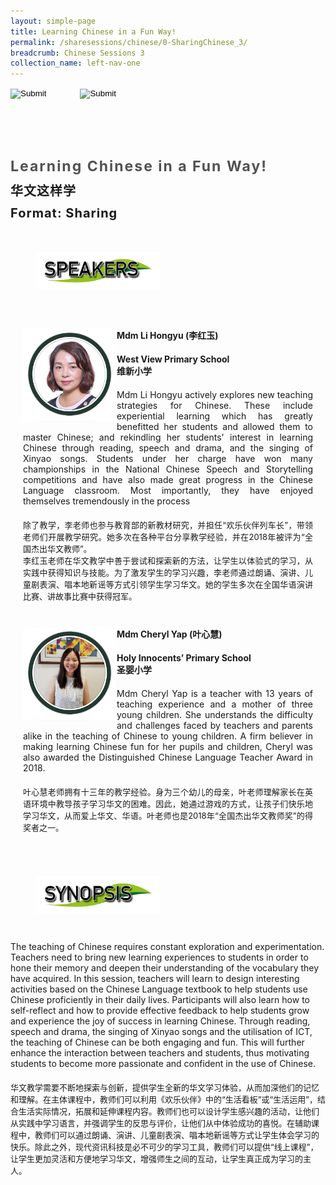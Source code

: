 ```yaml
---
layout: simple-page
title: Learning Chinese in a Fun Way!
permalink: /sharesessions/chinese/0-SharingChinese_3/
breadcrumb: Chinese Sessions 3
collection_name: left-nav-one
---
```




<input type="image" name="btnBack" id="btnBack" onclick="goBack()" src="/images/btnBack.png" style="height:70px;">
<input type="image" name="btnRegister" id="btnRegister" src="/images/btnClosed.png"
    style="height:70px;padding-left: 50px;" />

<link href="/misc/bootstrap.min.css" rel="stylesheet" />
<link href="/misc/Site.css" rel="stylesheet" />
<style>
    .divSPMain {
        padding: 20px;
        padding-top: 20px;
        text-align: justify;
        border-radius: 20px;
    }
    .divSPInfo {
        padding-top: 1px;
    }
</style>

<div id="PanelSess">
    <div class="col-md-12" style="padding-top: 40px;">
        <b>
            <span id="lblTitle_EL" style="font-weight: bold; font-size: 23px; letter-spacing: 2px; color: #525252">
                Learning Chinese in a Fun Way!</span></b>
    </div>
    <div class="col-md-12" style="padding-top: 10px;">
        <span id="lblTitle_OL" style="font-weight: bold; font-size: 20px; letter-spacing: 1px;">
        华文这样学</span>
    </div>
    <div class="col-md-12" style="padding-top: 10px;">
        <span id="tblFormat" style="font-weight: bold; font-size: 20px; letter-spacing: 1px;"><b>Format:</b>
            Sharing</span>
    </div>
    <div class="row divSPMain">
        <h2 style="text-decoration: underline; padding-left: 20px;">
            <img src="/images/sessions/HDerSpeakers.png" style="height: 60px;width:199px;" /></h2>
        <div class="col-md-2">
        </div>
    </div>
<div class="row divSPMain">
                            <div class="col-md-2">
                                <img id="RptSpeaker_Img_0" src="/images/sessions/C61.png" style="float: left; width: 150px;" />
                            </div>
                            <div class="divSPInfo col-md-10">
                                <div class="col-md-12" style="font-weight: bold;">
                                    <span id="RptSpeaker_lblName_0">Mdm Li Hongyu (李红玉)</span>
                                </div>
                                <div class="col-md-12" style="padding-top: 20px; font-weight: bold;">
                                    <span id="RptSpeaker_lblOrg_EL_0">West View Primary School</span>
                                </div>
                                <div class="col-md-12" style="font-weight: bold;">
                                    <span id="RptSpeaker_lblOrg_OL_0">维新小学</span>
                                </div>
                                <div class="col-md-12" style="padding-top: 20px;">
                                    <span id="RptSpeaker_Label1_0">Mdm Li Hongyu actively explores new teaching strategies for Chinese. These include experiential learning which has greatly benefitted her students and allowed them to master Chinese; and rekindling her students' interest in learning Chinese through reading, speech and drama, and the singing of Xinyao songs. Students under her charge have won many championships in the National Chinese Speech and Storytelling competitions and have also made great progress in the Chinese Language classroom. Most importantly, they have enjoyed themselves tremendously in the process</span>
                                </div>
                                <div class="col-md-12" style="padding-top: 20px; font-size: 13px;">
                                    <span id="RptSpeaker_Label2_0">除了教学，李老师也参与教育部的新教材研究，并担任“欢乐伙伴列车长”，带领老师们开展教学研究。她多次在各种平台分享教学经验，并在2018年被评为“全国杰出华文教师”。<br/> 李红玉老师在华文教学中善于尝试和探索新的方法，让学生以体验式的学习，从实践中获得知识与技能。为了激发学生的学习兴趣，李老师通过朗诵、演讲、儿童剧表演、唱本地新谣等方式引领学生学习华文。她的学生多次在全国华语演讲比赛、讲故事比赛中获得冠军。</span>
                                </div>
                            </div>
                        </div>
                        <div class="row divSPMain">
                            <div class="col-md-2">
                                <img id="RptSpeaker_Img_1" src="/images/sessions/C62.png" style="float: left; width: 150px;" />
                            </div>
                            <div class="divSPInfo col-md-10">
                                <div class="col-md-12" style="font-weight: bold;">
                                    <span id="RptSpeaker_lblName_1">Mdm Cheryl Yap (叶心慧)</span>
                                </div>
                                <div class="col-md-12" style="padding-top: 20px; font-weight: bold;">
                                    <span id="RptSpeaker_lblOrg_EL_1">Holy Innocents’ Primary School</span>
                                </div>
                                <div class="col-md-12" style="font-weight: bold;">
                                    <span id="RptSpeaker_lblOrg_OL_1">圣婴小学</span>
                                </div>
                                <div class="col-md-12" style="padding-top: 20px;">
                                    <span id="RptSpeaker_Label1_1">Mdm Cheryl Yap is a teacher with 13 years of teaching experience and a mother of three young children. She understands the difficulty and challenges faced by teachers and parents alike in the teaching of Chinese to young children.   A firm believer in making learning Chinese fun for her pupils and children, Cheryl was also awarded the Distinguished Chinese Language Teacher Award in 2018.</span>
                                </div>
                                <div class="col-md-12" style="padding-top: 20px; font-size: 13px;">
                                    <span id="RptSpeaker_Label2_1">叶心慧老师拥有十三年的教学经验。身为三个幼儿的母亲，叶老师理解家长在英语环境中教导孩子学习华文的困难。因此，她通过游戏的方式，让孩子们快乐地学习华文，从而爱上华文、华语。叶老师也是2018年“全国杰出华文教师奖”的得奖者之一。</span>
                                </div>
                            </div>
                        </div>
    <div class="row divSPMain">
        <h2 style="text-decoration: underline; padding-left: 20px;">
            <img src="/images/sessions/HderSynopsis.png" style="height: 60px;width:199px;" /></h2>
        <div class="col-md-2">
        </div>
    </div>
    <div class="col-md-2">
    </div>
    <div class="divSPInfo col-md-10">
                        <div class="col-md-12">
                            <span id="lblSynosis_EL">The teaching of Chinese requires constant exploration and experimentation.  Teachers need to bring new learning experiences to students in order to hone their memory and deepen their understanding of the vocabulary they have acquired.  In this session, teachers will learn to design interesting activities based on the Chinese Language textbook to help students use Chinese proficiently in their daily lives.  Participants will also learn how to self-reflect and how to provide effective feedback to help students grow and experience the joy of success in learning Chinese.  Through reading, speech and drama, the singing of Xinyao songs and the utilisation of ICT, the teaching of Chinese can be both engaging and fun.  This will further enhance the interaction between teachers and students, thus motivating students to become more passionate and confident in the use of Chinese. </span>
                        </div>
                        <div class="col-md-12" style="padding-top: 20px; font-size: 13px;">
                            <span id="lblSynosis_OL">华文教学需要不断地探索与创新，提供学生全新的华文学习体验，从而加深他们的记忆和理解。在主体课程中，教师们可以利用《欢乐伙伴》中的“生活看板”或“生活运用”，结合生活实际情况，拓展和延伸课程内容。教师们也可以设计学生感兴趣的活动，让他们从实践中学习语言，并强调学生的反思与评价，让他们从中体验成功的喜悦。在辅助课程中，教师们可以通过朗诵、演讲、儿童剧表演、唱本地新谣等方式让学生体会学习的快乐。除此之外，现代资讯科技是必不可少的学习工具，教师们可以提供“线上课程”，让学生更加灵活和方便地学习华文，增强师生之间的互动，让学生真正成为学习的主人。</span>
                        </div>
                    </div>

</div>
